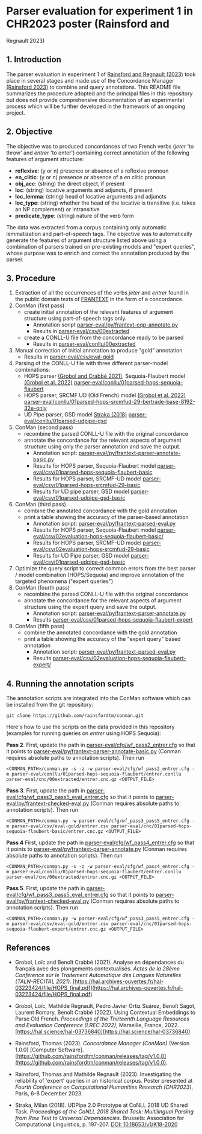 # Parser evaluation for experiment 1 in CHR2023 poster (Rainsford and
Regnault 2023)

## 1. Introduction

The parser evaluation in experiment 1 of [Rainsford and Regnault \(2023\)](#rr23)
took place in several stages and made use of the Concordance Manager
[\(Rainsford 2023\)](#conman) to combine and query annotations. This README
file summarizes the procedure adopted and the principal files in this
repository but does not provide comprehensive documentation of 
an experimental process which will be further developed in the framework
of an ongoing project.

## 2. Objective

The objective was to produced concordances of two French verbs 
(*jeter* 'to throw' and *entrer* 'to enter') containing correct annotation
of the following features of argument structure:
+ **reflexive**: (y or n) presence or absence of a reflexive pronoun
+ **en_clitic**: (y or n) presence or absence of a *en* clitic pronoun
+ **obj_acc**: (string) the direct object, if present
+ **loc**: (string) locative arguments and adjuncts, if present
+ **loc_lemma**: (string) head of locative arguments and adjuncts
+ **loc_type**: (string) whether the head of the locative is transitive
(i.e. takes an NP complement) or intransitive
+ **predicate_type**: (string) nature of the verb form

The data was extracted from a corpus containing only automatic
lemmatization and part-of-speech tags. The objective was to automatically
generate the features of argument structure listed above using a 
combination of parsers trained on pre-existing models and "expert queries",
whose purpose was to enrich and correct the annotation produced by the
parser.

## 3. Procedure

1. Extraction of all the occurrences of the verbs *jeter* and *entrer*
found in the public domain texts of [FRANTEXT](https://www.frantext.fr/)
in the form of a concordance.
1. ConMan (first pass)
    + create initial annotation of the relevant features of argument
    structure using part-of-speech tags only.
        + Annotation script [parser-eval/py/frantext-cqp-annotate.py](parser-eval/py/frantext-cqp-annotate.py)
        + Results in [parser-eval/csv/00extracted](parser-eval/csv/00extracted)
    + create a CONLL-U file from the concordance ready to be parsed
        + Results in [parser-eval/conllu/00extracted](parser-eval/conllu/00extracted)
1. Manual correction of initial annotation to produce "gold" annotation
    + Results in [parser-eval/csv/eval-gold](parser-eval/csv/eval-gold)
1. Parsing of the CONLL-U file with three different parser-model combinations:
    + HOPS parser [\(Grobol and Crabbé 2021\)](#hops), Sequoia-Flaubert model [\(Grobol et al. 2022\)](#hops-model)
    [parser-eval/conllu/01parsed-hops-sequoia-flaubert](parser-eval/conllu/01parsed-hops-sequoia-flaubert)
    + HOPS parser, SRCMF UD (Old French) model [\(Grobol et al. 2022\)](#hops-model) [parser-eval/conllu/01parsed-hops-srcmfud-29-bertrade-base-8192-32e-only](parser-eval/conllu/01parsed-hops-srcmfud-29-bertrade-base-8192-32e-only)
    + UD Pipe parser, GSD model [Straka \(2018\)](#udpipe) [parser-eval/conllu/01parsed-udpipe-gsd](parser-eval/conllu/01parsed-udpipe-gsd)
1. ConMan (second pass)
    + recombine the parsed CONLL-U file with the original concordance
    + annotate the concordance for the relevant aspects of argument
    structure using only the parser annotation and save the output.
        + Annotation script: [parser-eval/py/frantext-parser-annotate-basic.py](parser-eval/py/frantext-parser-annotate-basic.py)
        + Results for HOPS parser, Sequoia-Flaubert model [parser-eval/csv/01parsed-hops-sequoia-flaubert-basic](parser-eval/csv/01parsed-hops-sequoia-flaubert-basic)
        + Results for HOPS parser, SRCMF-UD model [parser-eval/csv/01parsed-hops-srcmfud-29-basic](parser-eval/csv/01parsed-hops-srcmfud-29-basic)
        + Results for UD pipe parser, GSD model [parser-eval/csv/01parsed-udpipe-gsd-basic](parser-eval/csv/01parsed-udpipe-gsd-basic)
1. ConMan (third pass)
    + combine the annotated concordance with the gold annotation
    + print a table showing the accuracy of the parser-based annotation
        + Annotation script: [parser-eval/py/frantext-parsed-eval.py](parser-eval/py/frantext-parsed-eval.py)
        + Results for HOPS parser, Sequoia-Flaubert model [parser-eval/csv/02evaluation-hops-sequoia-flaubert-basic/](parser-eval/csv/02evaluation-hops-sequoia-flaubert-basic/)
        + Results for HOPS parser, SRCMF-UD model [parser-eval/csv/02evaluation-hops-srcmfud-29-basic](parser-eval/csv/02evaluation-hops-srcmfud-29-basic)
        + Results for UD Pipe parser, GSD model [parser-eval/csv/01parsed-udpipe-gsd-basic](parser-eval/csv/01parsed-udpipe-gsd-basic)
1. Optimize the query script to correct common errors from the best parser / model combination
(HOPS/Sequoia) and improve annotation of the targeted phenomena ("expert queries")
1. ConMan (fourth pass)
    + recombine the parsed CONLL-U file with the original concordance
    + annotate the concordance for the relevant aspects of argument
    structure using the expert query and save the output.
        + Annotation script: [parser-eval/py/frantext-parser-annotate.py](parser-eval/py/frantext-parser-annotate.py)
        + Results [parser-eval/csv/01parsed-hops-sequoia-flaubert-expert](parser-eval/csv/01parsed-hops-sequoia-flaubert-expert)
1. ConMan (fifth pass)
    + combine the annotated concordance with the gold annotation
    + print a table showing the accuracy of the "expert query" based annotation
        + Annotation script: [parser-eval/py/frantext-parsed-eval.py](parser-eval/py/frantext-parsed-eval.py)
        + Results [parser-eval/csv/02evaluation-hops-sequoia-flaubert-expert/](parser-eval/csv/02evaluation-hops-sequoia-flaubert-expert/)
        
## 4. Running the annotation scripts

The annotation scripts are integrated into the ConMan software
which can be installed from the git repository:
```
git clone https://github.com/rainsfordtm/conman.git
```
Here's how to use the scripts on the data provided in this repository
(examples for running queries on *entrer* using HOPS Sequoia):

**Pass 2**. First, update the path in [parser-eval/cfg/wf_pass2_entrer.cfg](parser-eval/cfg/wf_pass2_entrer.cfg)
so that it points to [parser-eval/py/frantext-parser-annotate-basic.py](parser-eval/py/frantext-parser-annotate-basic.py)
(Conman requires absolute paths to annotation scripts). Then run
```
<CONMAN_PATH>/conman.py -s -z -w parser-eval/cfg/wf_pass2_entrer.cfg -m parser-eval/conllu/01parsed-hops-sequoia-flaubert/entrer.conllu parser-eval/cnc/00extracted/entrer.cnc.gz <OUTPUT_FILE>
```

**Pass 3**. First, update the path in [parser-eval/cfg/wf_pass3_pass5_eval_entrer.cfg](parser-eval/cfg/wf_pass3_pass5_eval_entrer.cfg)
so that it points to [parser-eval/py/frantext-checked-eval.py](parser-eval/py/frantext-checked-eval.py)
(Conman requires absolute paths to annotation scripts). Then run
```
<CONMAN_PATH>/conman.py -w parser-eval/cfg/wf_pass3_pass5_entrer.cfg -m parser-eval/csv/eval-gold/entrer.csv parser-eval/cnc/01parsed-hops-sequoia-flaubert-basic/entrer.cnc.gz <OUTPUT_FILE>
```

**Pass 4** First, update the path in [parser-eval/cfg/wf_pass4_entrer.cfg](parser-eval/cfg/wf_pass4_entrer.cfg)
so that it points to [parser-eval/py/frantext-parser-annotate.py](parser-eval/py/frantext-parser-annotate.py)
(Conman requires absolute paths to annotation scripts). Then run
```
<CONMAN_PATH>/conman.py -s -z -w parser-eval/cfg/wf_pass4_entrer.cfg -m parser-eval/conllu/01parsed-hops-sequoia-flaubert/entrer.conllu parser-eval/cnc/00extracted/entrer.cnc.gz <OUTPUT_FILE>
```

**Pass 5**. First, update the path in [parser-eval/cfg/wf_pass3_pass5_eval_entrer.cfg](parser-eval/cfg/wf_pass3_pass5_eval_entrer.cfg)
so that it points to [parser-eval/py/frantext-checked-eval.py](parser-eval/py/frantext-checked-eval.py)
(Conman requires absolute paths to annotation scripts). Then run
```
<CONMAN_PATH>/conman.py -w parser-eval/cfg/wf_pass3_pass5_entrer.cfg -m parser-eval/csv/eval-gold/entrer.csv parser-eval/cnc/01parsed-hops-sequoia-flaubert-expert/entrer.cnc.gz <OUTPUT_FILE>
```

## References

+ <a id="hops">Grobol, Loïc and Benoît Crabbé (2021).</a>
Analyse en dépendances du français avec des plongements contextualisés.
*Actes de la 28ème Conférence sur le Traitement Automatique des Langues Naturelles
\(TALN-RÉCITAL 2021\)*.
[https://hal.archives-ouvertes.fr/hal-03223424/file/HOPS_final.pdf](https://hal.archives-ouvertes.fr/hal-03223424/file/HOPS_final.pdf)

+ <a id="hops-model">Grobol, Loïc, Mathilde Regnault, Pedro Javier Ortiz Suárez, Benoît Sagot, Laurent Romary, Benoît Crabbé (2022).</a>
Using Contextual Embeddings to Parse Old French.
*Proceedings of the Thirteenth Language Resources and Evaluation Conference \(LREC 2022\)*,
Marseille, France, 2022. [https://hal.science/hal-03736840](https://hal.science/hal-03736840)

+ <a id="conman">Rainsford, Thomas (2023).</a>
*Concordance Manager \(ConMan\)* (Version 1.0.0) \[Computer Software\].
[https://github.com/rainsfordtm/conman/releases/tag/v1.0.0](https://github.com/rainsfordtm/conman/releases/tag/v1.0.0).

+ <a id="rr23">Rainsford, Thomas and Mathilde Regnault (2023).</a>
Investigating the reliability of 'expert' queries in an historical corpus.
Poster presented at *Fourth Conference on Computational Humanities Research
\(CHR2023\)*, Paris, 6-8 December 2023.

+ <a id="udpipe">Straka, Milan (2018).</a>
UDPipe 2.0 Prototype at CoNLL 2018 UD Shared Task. 
*Proceedings of the CoNLL 2018 Shared Task: Multilingual Parsing from
Raw Text to Universal Dependencies*.
Brussels: Association for Computational Linguistics, p. 197-207.
[DOI: 10.18653/v1/K18-2020](http://dx.doi.org/10.18653/v1/K18-2020)


